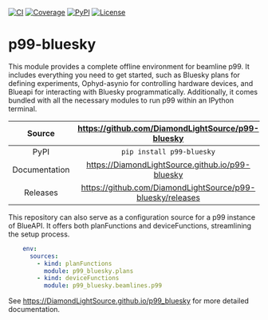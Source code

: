 [![CI](https://github.com/DiamondLightSource/p99-bluesky/actions/workflows/ci.yml/badge.svg)](https://github.com/DiamondLightSource/p99-bluesky/actions/workflows/ci.yml)
[![Coverage](https://codecov.io/gh/DiamondLightSource/p99-bluesky/branch/main/graph/badge.svg)](https://codecov.io/gh/DiamondLightSource/p99-bluesky)
[![PyPI](https://img.shields.io/pypi/v/p99-bluesky.svg)](https://pypi.org/project/p99-bluesky)
[![License](https://img.shields.io/badge/License-Apache%202.0-blue.svg)](https://opensource.org/licenses/Apache-2.0)

# p99-bluesky

This module provides a complete offline environment for beamline p99. It includes everything you need to get started, such as Bluesky plans for defining experiments, Ophyd-asynio for controlling hardware devices, and Blueapi for interacting with Bluesky programmatically. Additionally, it comes bundled with all the necessary modules to run p99 within an IPython terminal.


Source          | <https://github.com/DiamondLightSource/p99-bluesky>
:---:           | :---:
PyPI            | `pip install p99-bluesky`
Documentation   | <https://DiamondLightSource.github.io/p99-bluesky>
Releases        | <https://github.com/DiamondLightSource/p99-bluesky/releases>

This repository can also serve as a configuration source for a p99 instance of BlueAPI. It offers both planFunctions and deviceFunctions, streamlining the setup process.

``` yaml
    env:
      sources:
        - kind: planFunctions
          module: p99_bluesky.plans
        - kind: deviceFunctions
          module: p99_bluesky.beamlines.p99 
```

<!-- README only content. Anything below this line won't be included in index.md -->

See https://DiamondLightSource.github.io/p99_bluesky for more detailed documentation.
